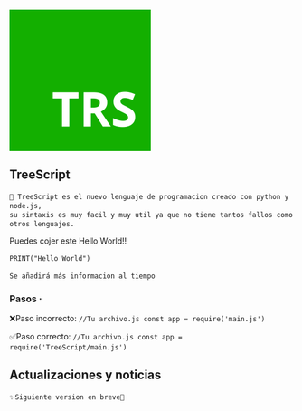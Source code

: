 ### <img width="250px" align="center" src="https://github.com/Soft-wiloux/TreeScript/blob/main/TRS.png?raw=true">

## TreeScript
```
🎈 TreeScript es el nuevo lenguaje de programacion creado con python y node.js,
su sintaxis es muy facil y muy util ya que no tiene tantos fallos como otros lenguajes.
```
Puedes cojer este Hello World!!
```
PRINT("Hello World")
```

`
Se añadirá más informacion al tiempo
`
### Pasos · 

❌Paso incorrecto:
`
//Tu archivo.js
const app = require('main.js')
`


✅Paso correcto:
`
//Tu archivo.js
const app = require('TreeScript/main.js')
`
## Actualizaciones y noticias

```
✨Siguiente version en breve🎐
```
